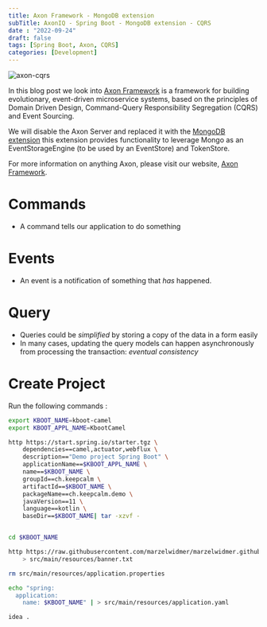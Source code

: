 ```yaml
---
title: Axon Framework - MongoDB extension
subTitle: AxonIQ - Spring Boot - MongoDB extension - CQRS  
date : "2022-09-24"
draft: false
tags: [Spring Boot, Axon, CQRS]
categories: [Development]
---
```



![axon-cqrs](/static/axon/axon-cqrs.jpg)


In this blog post we look into [Axon Framework](https://www.axoniq.io) is a framework for building evolutionary, event-driven microservice systems, based on the principles of Domain Driven Design, Command-Query Responsibility Segregation (CQRS) and Event Sourcing.

We will disable the Axon Server and replaced it with the [MongoDB extension](https://github.com/AxonFramework/extension-mongo) this extension provides functionality to leverage Mongo as an EventStorageEngine (to be used by an EventStore) and TokenStore.

For more information on anything Axon, please visit our website, [Axon Framework](https://www.axoniq.io).



# Commands
* A command tells our application to do something

# Events
* An event is a notification of something that _has_ happened.

# Query
* Queries could be _simplified_ by storing a copy of the data in a form easily
* In many cases, updating the query models can happen asynchronously from processing the transaction: _eventual consistency_


# Create Project
Run the following commands :
```bash
export KBOOT_NAME=kboot-camel
export KBOOT_APPL_NAME=KbootCamel

http https://start.spring.io/starter.tgz \
    dependencies==camel,actuator,webflux \
    description=="Demo project Spring Boot" \
    applicationName==$KBOOT_APPL_NAME \
    name==$KBOOT_NAME \
    groupId==ch.keepcalm \
    artifactId==$KBOOT_NAME \
    packageName==ch.keepcalm.demo \
    javaVersion==11 \
    language==kotlin \
    baseDir==$KBOOT_NAME| tar -xzvf -


cd $KBOOT_NAME

http https://raw.githubusercontent.com/marzelwidmer/marzelwidmer.github.io/master/img/banner.txt \
    > src/main/resources/banner.txt

rm src/main/resources/application.properties

echo "spring:
  application:
    name: $KBOOT_NAME" | > src/main/resources/application.yaml

idea .
```
